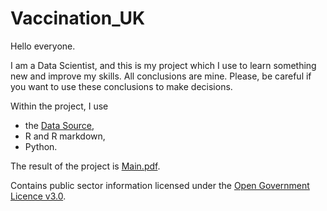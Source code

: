 # Vaccination_UK
 
Hello everyone.

I am a Data Scientist, and this is my project which I use to learn something new and improve my skills.
All conclusions are mine. Please, be careful if you want to use these conclusions to make decisions.

Within the project, I use 

* the [Data Source](https://coronavirus.data.gov.uk/details/download),
* R and R markdown,
* Python.

The result of the project is [Main.pdf](https://github.com/mechtal/Vaccination_UK/blob/eedac5f7a6fea780de893f324f219dd7135b79e4/Main.pdf).

Contains public sector information licensed under the [Open Government Licence v3.0](https://www.nationalarchives.gov.uk/doc/open-government-licence/version/3/).
